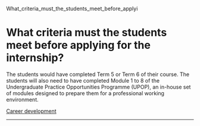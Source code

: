 What_criteria_must_the_students_meet_before_applyi



What criteria must the students meet before applying for the internship?
========================================================================

The students would have completed Term 5 or Term 6 of their course. The students will also need to have completed Module 1 to 8 of the Undergraduate Practice Opportunities Programme (UPOP), an in-house set of modules designed to prepare them for a professional working environment.

[Career development](https://www.sutd.edu.sg/tag/career-development/)

---

